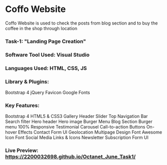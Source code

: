 # Coffo Website
Coffo Website is used to check the posts from blog section and to buy the coffee in the shop through location
### Task-1: "Landing Page Creation"
### Software Tool Used: Visual Studio
### Languages Used: HTML, CSS, JS
### Library & Plugins:
Bootstrap 4
jQuery
Favicon
Google Fonts
### Key Features:
Bootstrap 4
HTML5 & CSS3
Gallery
Header Slider
Top Navigation Bar
Search filter
Hero header
Hero image
Burger Menu
Blog Section
Burger menu
100% Responsive
Testimonial Carousel
Call-to-action Buttons
On-hover Effects
Contact Form UI
Geolocation
Multipage Design
Font Awesome Icon Font
Social Media Links & Icons
Newsletter Subscription Form UI
### Live Preview: https://2200032698.github.io/Octanet_June_Task1/
